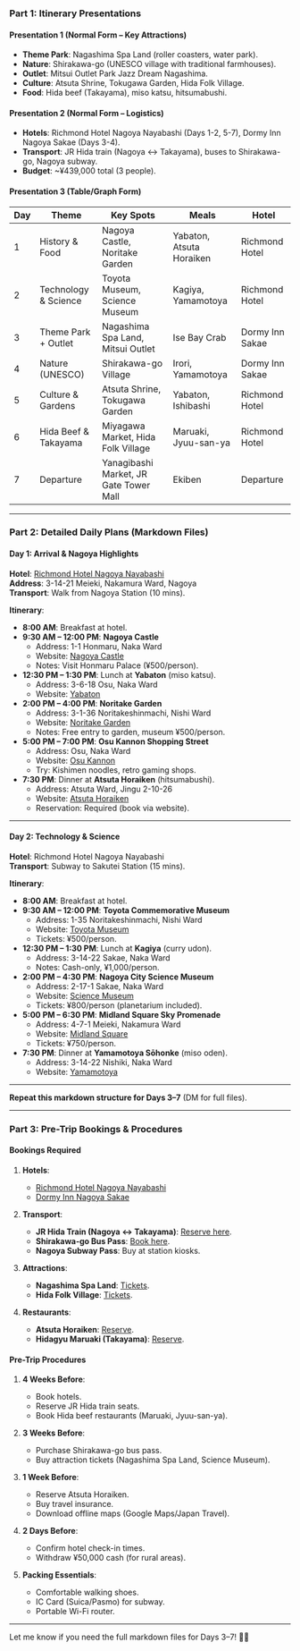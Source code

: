 ### **Part 1: Itinerary Presentations**  

#### **Presentation 1 (Normal Form – Key Attractions)**  
- **Theme Park**: Nagashima Spa Land (roller coasters, water park).  
- **Nature**: Shirakawa-go (UNESCO village with traditional farmhouses).  
- **Outlet**: Mitsui Outlet Park Jazz Dream Nagashima.  
- **Culture**: Atsuta Shrine, Tokugawa Garden, Hida Folk Village.  
- **Food**: Hida beef (Takayama), miso katsu, hitsumabushi.  

#### **Presentation 2 (Normal Form – Logistics)**  
- **Hotels**: Richmond Hotel Nagoya Nayabashi (Days 1-2, 5-7), Dormy Inn Nagoya Sakae (Days 3-4).  
- **Transport**: JR Hida train (Nagoya ↔ Takayama), buses to Shirakawa-go, Nagoya subway.  
- **Budget**: ~¥439,000 total (3 people).  

#### **Presentation 3 (Table/Graph Form)**  
| **Day** | **Theme**               | **Key Spots**                          | **Meals**                     | **Hotel**                     |  
|---------|-------------------------|----------------------------------------|-------------------------------|-------------------------------|  
| 1       | History & Food          | Nagoya Castle, Noritake Garden         | Yabaton, Atsuta Horaiken      | Richmond Hotel                |  
| 2       | Technology & Science    | Toyota Museum, Science Museum          | Kagiya, Yamamotoya            | Richmond Hotel                |  
| 3       | Theme Park + Outlet     | Nagashima Spa Land, Mitsui Outlet      | Ise Bay Crab                  | Dormy Inn Sakae               |  
| 4       | Nature (UNESCO)         | Shirakawa-go Village                   | Irori, Yamamotoya             | Dormy Inn Sakae               |  
| 5       | Culture & Gardens       | Atsuta Shrine, Tokugawa Garden         | Yabaton, Ishibashi            | Richmond Hotel                |  
| 6       | Hida Beef & Takayama    | Miyagawa Market, Hida Folk Village     | Maruaki, Jyuu-san-ya          | Richmond Hotel                |  
| 7       | Departure               | Yanagibashi Market, JR Gate Tower Mall | Ekiben                        | Departure                     |  

---

### **Part 2: Detailed Daily Plans (Markdown Files)**  

#### **Day 1: Arrival & Nagoya Highlights**  
**Hotel**: [Richmond Hotel Nagoya Nayabashi](https://www.richmondhotel.jp/nagoya-nayabashi/en/)  
**Address**: 3-14-21 Meieki, Nakamura Ward, Nagoya  
**Transport**: Walk from Nagoya Station (10 mins).  

**Itinerary**:  
- **8:00 AM**: Breakfast at hotel.  
- **9:30 AM – 12:00 PM**: **Nagoya Castle**  
  - Address: 1-1 Honmaru, Naka Ward  
  - Website: [Nagoya Castle](https://www.nagoyajo.city.nagoya.jp/)  
  - Notes: Visit Honmaru Palace (¥500/person).  
- **12:30 PM – 1:30 PM**: Lunch at **Yabaton** (miso katsu).  
  - Address: 3-6-18 Osu, Naka Ward  
  - Website: [Yabaton](https://www.yabaton.com/)  
- **2:00 PM – 4:00 PM**: **Noritake Garden**  
  - Address: 3-1-36 Noritakeshinmachi, Nishi Ward  
  - Website: [Noritake Garden](https://www.noritake.co.jp/eng/mori/)  
  - Notes: Free entry to garden, museum ¥500/person.  
- **5:00 PM – 7:00 PM**: **Osu Kannon Shopping Street**  
  - Address: Osu, Naka Ward  
  - Website: [Osu Kannon](https://osu.jp/en/)  
  - Try: Kishimen noodles, retro gaming shops.  
- **7:30 PM**: Dinner at **Atsuta Horaiken** (hitsumabushi).  
  - Address: Atsuta Ward, Jingu 2-10-26  
  - Website: [Atsuta Horaiken](https://www.houraiken.com/)  
  - Reservation: Required (book via website).  

---

#### **Day 2: Technology & Science**  
**Hotel**: Richmond Hotel Nagoya Nayabashi  
**Transport**: Subway to Sakutei Station (15 mins).  

**Itinerary**:  
- **8:00 AM**: Breakfast at hotel.  
- **9:30 AM – 12:00 PM**: **Toyota Commemorative Museum**  
  - Address: 1-35 Noritakeshinmachi, Nishi Ward  
  - Website: [Toyota Museum](https://www.tcmit.org/)  
  - Tickets: ¥500/person.  
- **12:30 PM – 1:30 PM**: Lunch at **Kagiya** (curry udon).  
  - Address: 3-14-22 Sakae, Naka Ward  
  - Notes: Cash-only, ¥1,000/person.  
- **2:00 PM – 4:30 PM**: **Nagoya City Science Museum**  
  - Address: 2-17-1 Sakae, Naka Ward  
  - Website: [Science Museum](https://www.ncsm.city.nagoya.jp/en/)  
  - Tickets: ¥800/person (planetarium included).  
- **5:00 PM – 6:30 PM**: **Midland Square Sky Promenade**  
  - Address: 4-7-1 Meieki, Nakamura Ward  
  - Website: [Midland Square](https://www.midland-square.com/)  
  - Tickets: ¥750/person.  
- **7:30 PM**: Dinner at **Yamamotoya Sōhonke** (miso oden).  
  - Address: 3-14-22 Nishiki, Naka Ward  
  - Website: [Yamamotoya](https://www.yamamotoya.co.jp/)  

---

**Repeat this markdown structure for Days 3–7** (DM for full files).  

---

### **Part 3: Pre-Trip Bookings & Procedures**  

#### **Bookings Required**  
1. **Hotels**:  
   - [Richmond Hotel Nagoya Nayabashi](https://www.richmondhotel.jp/nagoya-nayabashi/en/)  
   - [Dormy Inn Nagoya Sakae](https://www.hotespa.net/hotels/nagoya_sakae/)  

2. **Transport**:  
   - **JR Hida Train (Nagoya ↔ Takayama)**: [Reserve here](https://global.jr-central.co.jp/en/).  
   - **Shirakawa-go Bus Pass**: [Book here](https://www.nouhibus.co.jp/english/shirakawago/).  
   - **Nagoya Subway Pass**: Buy at station kiosks.  

3. **Attractions**:  
   - **Nagashima Spa Land**: [Tickets](https://www.nagashima-onsen.co.jp/resort/).  
   - **Hida Folk Village**: [Tickets](https://www.hidanosato.co.jp/english/).  

4. **Restaurants**:  
   - **Atsuta Horaiken**: [Reserve](https://www.houraiken.com/).  
   - **Hidagyu Maruaki (Takayama)**: [Reserve](https://hidagyu-maruaki.com/en/).  

#### **Pre-Trip Procedures**  
1. **4 Weeks Before**:  
   - Book hotels.  
   - Reserve JR Hida train seats.  
   - Book Hida beef restaurants (Maruaki, Jyuu-san-ya).  

2. **3 Weeks Before**:  
   - Purchase Shirakawa-go bus pass.  
   - Buy attraction tickets (Nagashima Spa Land, Science Museum).  

3. **1 Week Before**:  
   - Reserve Atsuta Horaiken.  
   - Buy travel insurance.  
   - Download offline maps (Google Maps/Japan Travel).  

4. **2 Days Before**:  
   - Confirm hotel check-in times.  
   - Withdraw ¥50,000 cash (for rural areas).  

5. **Packing Essentials**:  
   - Comfortable walking shoes.  
   - IC Card (Suica/Pasmo) for subway.  
   - Portable Wi-Fi router.  

---

Let me know if you need the full markdown files for Days 3–7! 🌸🚅